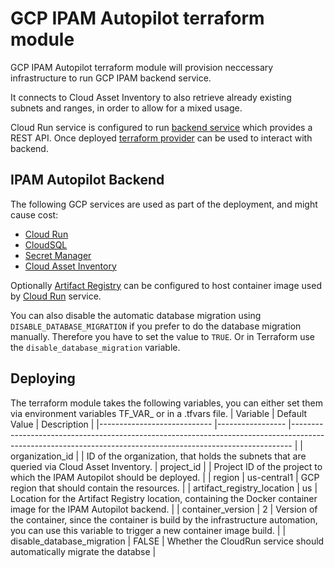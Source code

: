# GCP IPAM Autopilot terraform module
GCP IPAM Autopilot terraform module will provision neccessary infrastructure to run GCP IPAM backend service.

It connects to Cloud Asset Inventory to also retrieve already existing subnets and ranges, in order to allow for a mixed usage.

Cloud Run service is configured to run  [backend service](../container) which provides a REST API. Once deployed [terraform provider](https://registry.terraform.io/providers/openx/gcp-ipam-autopilot) can be used to interact with backend.

## IPAM Autopilot Backend

The following GCP services are used as part of the deployment, and might cause cost:
  * [Cloud Run](https://cloud.google.com/run)
  * [CloudSQL](https://cloud.google.com/sql)
  * [Secret Manager](https://cloud.google.com/secret-manager)
  * [Cloud Asset Inventory](https://cloud.google.com/asset-inventory)

Optionally [Artifact Registry](https://cloud.google.com/artifact-registry) can be configured to host container image used by [Cloud Run](https://cloud.google.com/run) service.

You can also disable the automatic database migration using `DISABLE_DATABASE_MIGRATION` if you prefer to do the database migration manually. Therefore you have to set the value to `TRUE`. Or in Terraform use the `disable_database_migration` variable.

## Deploying

The terraform module takes the following variables, you can either set them via environment variables TF_VAR_<name> or in a .tfvars file.
| Variable                   	| Default Value   	| Description                                                                                                                                                	|
|----------------------------	|-----------------	|------------------------------------------------------------------------------------------------------------------------------------------------------------	|
| organization_id                 	|                 	| ID of the organization, that holds the subnets that are queried via Cloud Asset Inventory.
| project_id                 	|                 	| Project ID of the project to which the IPAM Autopilot should be deployed.                                                                                  	|
| region                     	| us-central1    	| GCP region that should contain the resources.                                                                                                              	|
| artifact_registry_location 	| us          	| Location for the Artifact Registry location, containing the Docker container image for the IPAM Autopilot backend.                                         	|
| container_version          	| 2               	| Version of the container, since the container is build by the infrastructure automation, you can use this variable to trigger a new container image build. 	|
| disable_database_migration           	| FALSE           	| Whether the CloudRun service should automatically migrate the databse |
